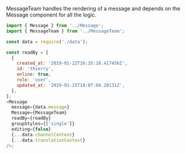 MessageTeam handles the rendering of a message and depends on the Message component for all the logic.

```js
import { Message } from '../Message';
import { MessageTeam } from '../MessageTeam';

const data = require('./data');

const readBy = [
  {
    created_at: '2019-01-22T16:35:18.417456Z',
    id: 'thierry',
    online: true,
    role: 'user',
    updated_at: '2019-01-25T18:07:04.20131Z',
  },
];
<Message
  message={data.message}
  Message={MessageTeam}
  readBy={readBy}
  groupStyles={['single']}
  editing={false}
  {...data.channelContext}
  {...data.translationContext}
/>;
```
